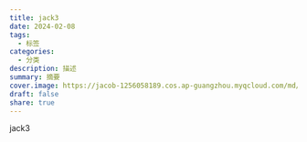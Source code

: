 ```yaml
---
title: jack3
date: 2024-02-08
tags:
  - 标签
categories:
  - 分类
description: 描述
summary: 摘要
cover.image: https://jacob-1256058189.cos.ap-guangzhou.myqcloud.com/md/2024/08/d535bf1f2d4be47d.webp
draft: false
share: true
---
```

jack3